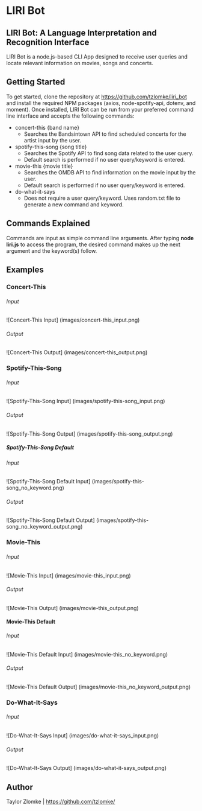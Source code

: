 # LIRI Bot

## LIRI Bot: A Language Interpretation and Recognition Interface
LIRI Bot is a node.js-based CLI App designed to receive user queries and locate relevant information on movies, songs and concerts.

## Getting Started
To get started, clone the repository at https://github.com/tzlomke/liri_bot and install the required NPM packages (axios, node-spotify-api, dotenv, and moment). Once installed, LIRI Bot can be run from your preferred command line interface and accepts the following commands:

* concert-this {band name}
    * Searches the Bandsintown API to find scheduled concerts for the artist input by the user.
* spotify-this-song {song title}
    * Searches the Spotify API to find song data related to the user query.
    * Default search is performed if no user query/keyword is entered.
* movie-this {movie title}
    * Searches the OMDB API to find information on the movie input by the user.
    * Default search is performed if no user query/keyword is entered.
* do-what-it-says
    * Does not require a user query/keyword. Uses random.txt file to generate a new command and keyword.

## Commands Explained
Commands are input as simple command line arguments. After typing **node liri.js** to access the program, the desired command makes up the next argument and the keyword(s) follow.

## Examples

### Concert-This
###### Input
![Concert-This Input] (images/concert-this_input.png)
###### Output
![Concert-This Output] (images/concert-this_output.png)


### Spotify-This-Song
###### Input
![Spotify-This-Song Input] (images/spotify-this-song_input.png)
###### Output
![Spotify-This-Song Output] (images/spotify-this-song_output.png)

##### Spotify-This-Song Default
###### Input
![Spotify-This-Song Default Input] (images/spotify-this-song_no_keyword.png)
###### Output
![Spotify-This-Song Default Output] (images/spotify-this-song_no_keyword_output.png)


### Movie-This
###### Input
![Movie-This Input] (images/movie-this_input.png)
###### Output
![Movie-This Output] (images/movie-this_output.png)

#### Movie-This Default
###### Input
![Movie-This Default Input] (images/movie-this_no_keyword.png)
###### Output
![Movie-This Default Output] (images/movie-this_no_keyword_output.png)


### Do-What-It-Says
###### Input
![Do-What-It-Says Input] (images/do-what-it-says_input.png)
###### Output
![Do-What-It-Says Output] (images/do-what-it-says_output.png)

## Author
Taylor Zlomke | https://github.com/tzlomke/